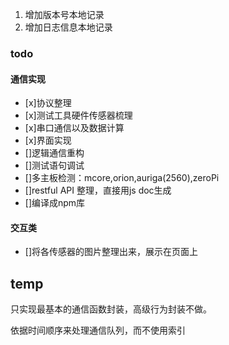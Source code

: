 1. 增加版本号本地记录
1. 增加日志信息本地记录


### todo
#### 通信实现
- [x]协议整理
- [x]测试工具硬件传感器梳理
- [x]串口通信以及数据计算
- [x]界面实现
- []逻辑通信重构
- []测试语句调试
- []多主板检测：mcore,orion,auriga(2560),zeroPi
- []restful API 整理，直接用js doc生成
- []编译成npm库

#### 交互类
- []将各传感器的图片整理出来，展示在页面上




## temp
只实现最基本的通信函数封装，高级行为封装不做。

依据时间顺序来处理通信队列，而不使用索引
